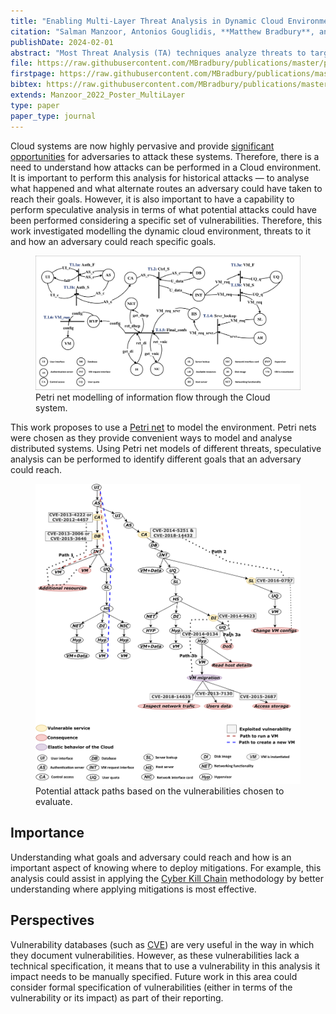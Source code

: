 ```yaml
---
title: "Enabling Multi-Layer Threat Analysis in Dynamic Cloud Environments"
citation: "Salman Manzoor, Antonios Gouglidis, **Matthew Bradbury**, and Neeraj Suri. Enabling Multi-Layer Threat Analysis in Dynamic Cloud Environments. *IEEE Transactions on Cloud Computing*, February 2024. [doi:10.1109/TCC.2024.3365736](https://doi.org/10.1109/TCC.2024.3365736)."
publishDate: 2024-02-01
abstract: "Most Threat Analysis (TA) techniques analyze threats to targeted assets (e.g., components, services) by considering static interconnections among them. However, in dynamic environments, e.g., the Cloud, resources can instantiate, migrate across physical hosts, or decommission to provide rapid resource elasticity to its users. Existing TA techniques are not capable of addressing such requirements. Moreover, complex multi-layer/multi-asset attacks on Cloud systems are increasing, e.g., the Equifax data breach; thus, TA approaches must be able to analyze them. This paper proposes ThreatPro, which supports dynamic interconnections and analysis of multi-layer attacks in the Cloud. ThreatPro facilitates threat analysis by developing a technology-agnostic information flow model, representing the Cloud's functionality through conditional transitions. The model establishes the basis to capture the multi-layer and dynamic interconnections during the life cycle of a Virtual Machine. ThreatPro contributes to (1) enabling the exploration of a threat's behavior and its propagation across the Cloud, and (2) assessing the security of the Cloud by analyzing the impact of multiple threats across various operational layers/assets. Using public information on threats from the National Vulnerability Database, we validate ThreatPro's capabilities, i.e., identify and trace actual Cloud attacks and speculatively postulate alternate potential attack paths."
file: https://raw.githubusercontent.com/MBradbury/publications/master/papers/TCC2024.pdf
firstpage: https://raw.githubusercontent.com/MBradbury/publications/master/firstpages/TCC2024.svg
bibtex: https://raw.githubusercontent.com/MBradbury/publications/master/bibtex/Manzoor_2024_EnablingMultiLayer.bib
extends: Manzoor_2022_Poster_MultiLayer
type: paper
paper_type: journal
---
```


Cloud systems are now highly pervasive and provide [significant opportunities](https://www.ibm.com/downloads/cas/WMDZOWK6) for adversaries to attack these systems. Therefore, there is a need to understand how attacks can be performed in a Cloud environment. It is important to perform this analysis for historical attacks &mdash; to analyse what happened and what alternate routes an adversary could have taken to reach their goals. However, it is also important to have a capability to perform speculative analysis in terms of what potential attacks could have been performed considering a specific set of vulnerabilities. Therefore, this work investigated modelling the dynamic cloud environment, threats to it and how an adversary could reach specific goals.

<!-- readmore -->

<figure class="threequarters">
    <img src="/images/CCS22-Cloud-hlpn.svg" alt="Petri net modelling of a Cloud system" class="align-center" />
    <figcaption class="align-center">
    Petri net modelling of information flow through the Cloud system.
    </figcaption>
</figure>

This work proposes to use a [Petri net](https://en.wikipedia.org/wiki/Petri_net) to model the environment. Petri nets were chosen as they provide convenient ways to model and analyse distributed systems. Using Petri net models of different threats, speculative analysis can be performed to identify different goals that an adversary could reach.

<figure class="half">
    <img src="/images/CCS22-Cloud-attack-paths.svg" alt="Attack tree showing that an adversary can utilise different threats to reach different goals" class="align-center" />
    <figcaption class="align-center">
    Potential attack paths based on the vulnerabilities chosen to evaluate.
    </figcaption>
</figure>

## Importance

Understanding what goals and adversary could reach and how is an important aspect of knowing where to deploy mitigations. For example, this analysis could assist in applying the [Cyber Kill Chain](https://www.lockheedmartin.com/en-us/capabilities/cyber/cyber-kill-chain.html) methodology by better understanding where applying mitigations is most effective.

## Perspectives

Vulnerability databases (such as [CVE](https://www.cve.org/)) are very useful in the way in which they document vulnerabilities. However, as these vulnerabilities lack a technical specification, it means that to use a vulnerability in this analysis it impact needs to be manually specified. Future work in this area could consider formal specification of vulnerabilities (either in terms of the vulnerability or its impact) as part of their reporting.
